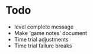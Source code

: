 # Todo
 * level complete message
 * Make 'game notes' document
 * Time trial adjustments
 * Time trial failure breaks
